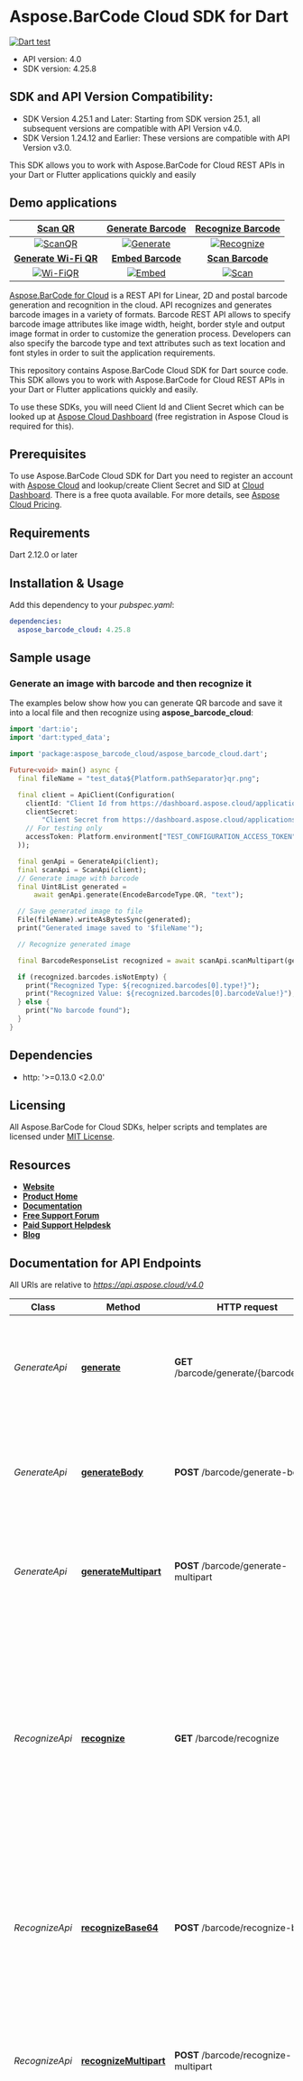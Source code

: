 # Aspose.BarCode Cloud SDK for Dart

[![Dart test](https://github.com/aspose-barcode-cloud/aspose-barcode-cloud-dart/actions/workflows/dart.yml/badge.svg?branch=main)](https://github.com/aspose-barcode-cloud/aspose-barcode-cloud-dart/actions/workflows/dart.yml)

- API version: 4.0
- SDK version: 4.25.8

## SDK and API Version Compatibility:

- SDK Version 4.25.1 and Later: Starting from SDK version 25.1, all subsequent versions are compatible with API Version v4.0.
- SDK Version 1.24.12 and Earlier: These versions are compatible with API Version v3.0.

This SDK allows you to work with Aspose.BarCode for Cloud REST APIs in your Dart or Flutter applications quickly and easily

## Demo applications

[Scan QR](https://products.aspose.app/barcode/scanqr) | [Generate Barcode](https://products.aspose.app/barcode/generate) | [Recognize Barcode](https://products.aspose.app/barcode/recognize)
:---: | :---: | :---:
[![ScanQR](https://products.aspose.app/barcode/scanqr/img/aspose_scanqr-app-48.png)](https://products.aspose.app/barcode/scanqr) | [![Generate](https://products.aspose.app/barcode/generate/img/aspose_generate-app-48.png)](https://products.aspose.app/barcode/generate) | [![Recognize](https://products.aspose.app/barcode/recognize/img/aspose_recognize-app-48.png)](https://products.aspose.app/barcode/recognize)
[**Generate Wi-Fi QR**](https://products.aspose.app/barcode/wifi-qr) | [**Embed Barcode**](https://products.aspose.app/barcode/embed) | [**Scan Barcode**](https://products.aspose.app/barcode/scan)
[![Wi-FiQR](https://products.aspose.app/barcode/embed/img/aspose_wifi-qr-app-48.png)](https://products.aspose.app/barcode/wifi-qr) | [![Embed](https://products.aspose.app/barcode/embed/img/aspose_embed-app-48.png)](https://products.aspose.app/barcode/embed) | [![Scan](https://products.aspose.app/barcode/embed/img/aspose_scan-app-48.png)](https://products.aspose.app/barcode/scan)

[Aspose.BarCode for Cloud](https://products.aspose.cloud/barcode/) is a REST API for Linear, 2D and postal barcode generation and recognition in the cloud. API recognizes and generates barcode images in a variety of formats. Barcode REST API allows to specify barcode image attributes like image width, height, border style and output image format in order to customize the generation process. Developers can also specify the barcode type and text attributes such as text location and font styles in order to suit the application requirements.

This repository contains Aspose.BarCode Cloud SDK for Dart source code. This SDK allows you to work with Aspose.BarCode for Cloud REST APIs in your Dart or Flutter applications quickly and easily.

To use these SDKs, you will need Client Id and Client Secret which can be looked up at [Aspose Cloud Dashboard](https://dashboard.aspose.cloud/applications) (free registration in Aspose Cloud is required for this).

## Prerequisites

To use Aspose.BarCode Cloud SDK for Dart you need to register an account with [Aspose Cloud](https://www.aspose.cloud) and lookup/create Client Secret and SID at [Cloud Dashboard](https://dashboard.aspose.cloud/applications). There is a free quota available. For more details, see [Aspose Cloud Pricing](https://purchase.aspose.cloud/).

## Requirements

Dart 2.12.0 or later

## Installation & Usage
Add this dependency to your *pubspec.yaml*:

```yaml
dependencies:
  aspose_barcode_cloud: 4.25.8
```

## Sample usage

### Generate an image with barcode and then recognize it

The examples below show how you can generate QR barcode and save it into a local file and then recognize using **aspose_barcode_cloud**:

```dart
import 'dart:io';
import 'dart:typed_data';

import 'package:aspose_barcode_cloud/aspose_barcode_cloud.dart';

Future<void> main() async {
  final fileName = "test_data${Platform.pathSeparator}qr.png";

  final client = ApiClient(Configuration(
    clientId: "Client Id from https://dashboard.aspose.cloud/applications",
    clientSecret:
        "Client Secret from https://dashboard.aspose.cloud/applications",
    // For testing only
    accessToken: Platform.environment["TEST_CONFIGURATION_ACCESS_TOKEN"],
  ));

  final genApi = GenerateApi(client);
  final scanApi = ScanApi(client);
  // Generate image with barcode
  final Uint8List generated =
      await genApi.generate(EncodeBarcodeType.QR, "text");

  // Save generated image to file
  File(fileName).writeAsBytesSync(generated);
  print("Generated image saved to '$fileName'");

  // Recognize generated image

  final BarcodeResponseList recognized = await scanApi.scanMultipart(generated);

  if (recognized.barcodes.isNotEmpty) {
    print("Recognized Type: ${recognized.barcodes[0].type!}");
    print("Recognized Value: ${recognized.barcodes[0].barcodeValue!}");
  } else {
    print("No barcode found");
  }
}

```

## Dependencies

- http: '>=0.13.0 <2.0.0'

## Licensing

All Aspose.BarCode for Cloud SDKs, helper scripts and templates are licensed under [MIT License](LICENSE).

## Resources

- [**Website**](https://www.aspose.cloud)
- [**Product Home**](https://products.aspose.cloud/barcode/)
- [**Documentation**](https://docs.aspose.cloud/barcode/)
- [**Free Support Forum**](https://forum.aspose.cloud/c/barcode)
- [**Paid Support Helpdesk**](https://helpdesk.aspose.cloud/)
- [**Blog**](https://blog.aspose.cloud/categories/aspose.barcode-cloud-product-family/)

## Documentation for API Endpoints

All URIs are relative to *<https://api.aspose.cloud/v4.0>*

Class | Method | HTTP request | Description
----- | ------ | ------------ | -----------
*GenerateApi* | [**generate**](doc/api/GenerateApi.md#generate) | **GET** /barcode/generate/{barcodeType} | Generate barcode using GET request with parameters in route and query string.
*GenerateApi* | [**generateBody**](doc/api/GenerateApi.md#generatebody) | **POST** /barcode/generate-body | Generate barcode using POST request with parameters in body in json or xml format.
*GenerateApi* | [**generateMultipart**](doc/api/GenerateApi.md#generatemultipart) | **POST** /barcode/generate-multipart | Generate barcode using POST request with parameters in multipart form.
*RecognizeApi* | [**recognize**](doc/api/RecognizeApi.md#recognize) | **GET** /barcode/recognize | Recognize barcode from file on server in the Internet using GET requests with parameter in query string. For recognizing files from your hard drive use &#x60;recognize-body&#x60; or &#x60;recognize-multipart&#x60; endpoints instead.
*RecognizeApi* | [**recognizeBase64**](doc/api/RecognizeApi.md#recognizebase64) | **POST** /barcode/recognize-body | Recognize barcode from file in request body using POST requests with parameters in body in json or xml format.
*RecognizeApi* | [**recognizeMultipart**](doc/api/RecognizeApi.md#recognizemultipart) | **POST** /barcode/recognize-multipart | Recognize barcode from file in request body using POST requests with parameters in multipart form.
*ScanApi* | [**scan**](doc/api/ScanApi.md#scan) | **GET** /barcode/scan | Scan barcode from file on server in the Internet using GET requests with parameter in query string. For scaning files from your hard drive use &#x60;scan-body&#x60; or &#x60;scan-multipart&#x60; endpoints instead.
*ScanApi* | [**scanBase64**](doc/api/ScanApi.md#scanbase64) | **POST** /barcode/scan-body | Scan barcode from file in request body using POST requests with parameter in body in json or xml format.
*ScanApi* | [**scanMultipart**](doc/api/ScanApi.md#scanmultipart) | **POST** /barcode/scan-multipart | Scan barcode from file in request body using POST requests with parameter in multipart form.

## Documentation For Models

- [ApiError](doc/models/ApiError.md)
- [ApiErrorResponse](doc/models/ApiErrorResponse.md)
- [BarcodeImageFormat](doc/models/BarcodeImageFormat.md)
- [BarcodeImageParams](doc/models/BarcodeImageParams.md)
- [BarcodeResponse](doc/models/BarcodeResponse.md)
- [BarcodeResponseList](doc/models/BarcodeResponseList.md)
- [CodeLocation](doc/models/CodeLocation.md)
- [DecodeBarcodeType](doc/models/DecodeBarcodeType.md)
- [EncodeBarcodeType](doc/models/EncodeBarcodeType.md)
- [EncodeData](doc/models/EncodeData.md)
- [EncodeDataType](doc/models/EncodeDataType.md)
- [GenerateParams](doc/models/GenerateParams.md)
- [GraphicsUnit](doc/models/GraphicsUnit.md)
- [RecognitionImageKind](doc/models/RecognitionImageKind.md)
- [RecognitionMode](doc/models/RecognitionMode.md)
- [RecognizeBase64Request](doc/models/RecognizeBase64Request.md)
- [RegionPoint](doc/models/RegionPoint.md)
- [ScanBase64Request](doc/models/ScanBase64Request.md)

